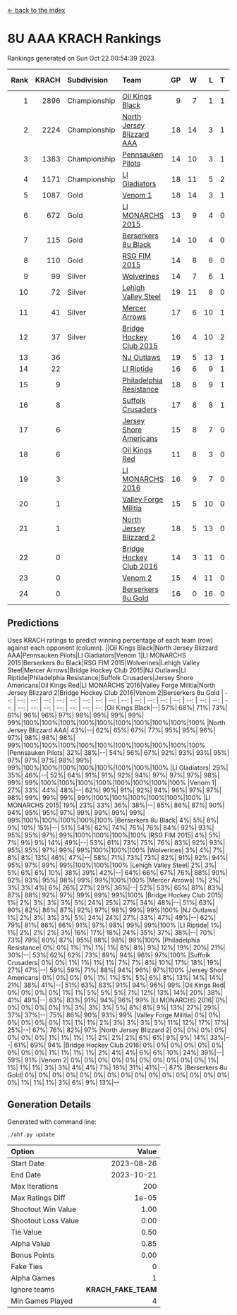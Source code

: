 [<- back to the index](readme.md)
# 8U AAA KRACH Rankings
Rankings generated on Sun Oct 22 00:54:39 2023.

Rank|KRACH|Subdivision|Team|GP|W|L|T|OTW|OTL|SoS|Exp Wins|Win Diff
---:|---:|:---|:---|---:|---:|---:|---:|---:|---:|---:|---:|---:
1|2896|Championship|[Oil Kings Black](https://gamesheetstats.com/seasons/3659/teams/140206/schedule)|9|7|1|1|1|0|707|8.3|-0.0
2|2224|Championship|[North Jersey Blizzard AAA](https://gamesheetstats.com/seasons/3659/teams/140205/schedule)|18|14|3|1|0|0|688|15.3|-0.0
3|1383|Championship|[Pennsauken Pilots](https://gamesheetstats.com/seasons/3659/teams/140208/schedule)|14|10|3|1|0|0|671|11.3|-0.0
4|1171|Championship|[LI Gladiators](https://gamesheetstats.com/seasons/3659/teams/140201/schedule)|18|11|5|2|0|0|1040|12.8|-0.0
5|1087|Gold|[Venom 1](https://gamesheetstats.com/seasons/3659/teams/140213/schedule)|18|14|3|1|1|1|560|15.3|-0.0
6|672|Gold|[LI MONARCHS 2015](https://gamesheetstats.com/seasons/3659/teams/140198/schedule)|13|9|4|0|0|0|620|9.8|-0.0
7|115|Gold|[Berserkers 8u Black](https://gamesheetstats.com/seasons/3659/teams/140192/schedule)|14|10|4|0|0|0|145|10.9|0.0
8|110|Gold|[RSG FIM 2015](https://gamesheetstats.com/seasons/3659/teams/140210/schedule)|14|8|6|0|0|1|494|8.8|-0.0
9|99|Silver|[Wolverines](https://gamesheetstats.com/seasons/3659/teams/140215/schedule)|14|7|6|1|0|0|352|8.3|-0.0
10|72|Silver|[Lehigh Valley Steel](https://gamesheetstats.com/seasons/3659/teams/140197/schedule)|19|11|8|0|1|0|448|11.9|0.0
11|41|Silver|[Mercer Arrows](https://gamesheetstats.com/seasons/3659/teams/140202/schedule)|17|6|10|1|1|0|478|7.4|0.0
12|37|Silver|[Bridge Hockey Club 2015](https://gamesheetstats.com/seasons/3659/teams/140194/schedule)|16|4|10|2|0|2|585|5.9|0.0
13|36||[NJ Outlaws](https://gamesheetstats.com/seasons/3659/teams/140203/schedule)|19|5|13|1|1|1|574|6.4|0.0
14|22||[LI Riptide](https://gamesheetstats.com/seasons/3659/teams/140200/schedule)|16|6|9|1|0|0|661|7.4|0.0
15|9||[Philadelphia Resistance](https://gamesheetstats.com/seasons/3659/teams/140209/schedule)|18|8|9|1|0|0|140|9.4|0.0
16|8||[Suffolk Crusaders](https://gamesheetstats.com/seasons/3659/teams/140211/schedule)|17|8|8|1|0|0|91|9.4|0.0
17|6||[Jersey Shore Americans](https://gamesheetstats.com/seasons/3659/teams/140196/schedule)|15|8|7|0|0|0|92|8.9|0.0
18|6||[Oil Kings Red](https://gamesheetstats.com/seasons/3659/teams/140207/schedule)|11|8|3|0|0|0|4|8.9|0.0
19|3||[LI MONARCHS 2016](https://gamesheetstats.com/seasons/3659/teams/140199/schedule)|16|9|7|0|1|0|18|9.9|0.0
20|1||[Valley Forge Militia](https://gamesheetstats.com/seasons/3659/teams/140212/schedule)|15|5|10|0|0|0|150|5.9|0.0
21|1||[North Jersey Blizzard 2](https://gamesheetstats.com/seasons/3659/teams/140204/schedule)|18|5|13|0|0|1|23|5.9|0.0
22|0||[Bridge Hockey Club 2016](https://gamesheetstats.com/seasons/3659/teams/140195/schedule)|14|3|11|0|0|0|10|3.9|0.0
23|0||[Venom 2](https://gamesheetstats.com/seasons/3659/teams/140214/schedule)|15|4|11|0|0|0|6|4.9|0.0
24|0||[Berserkers 8u Gold](https://gamesheetstats.com/seasons/3659/teams/140193/schedule)|16|0|16|0|0|0|3|0.9|0.0

## Predictions
Uses KRACH ratings to predict winning percentage of each team (row) against each opponent (column).
||Oil Kings Black|North Jersey Blizzard AAA|Pennsauken Pilots|LI Gladiators|Venom 1|LI MONARCHS 2015|Berserkers 8u Black|RSG FIM 2015|Wolverines|Lehigh Valley Steel|Mercer Arrows|Bridge Hockey Club 2015|NJ Outlaws|LI Riptide|Philadelphia Resistance|Suffolk Crusaders|Jersey Shore Americans|Oil Kings Red|LI MONARCHS 2016|Valley Forge Militia|North Jersey Blizzard 2|Bridge Hockey Club 2016|Venom 2|Berserkers 8u Gold
| --: | --: | --: | --: | --: | --: | --: | --: | --: | --: | --: | --: | --: | --: | --: | --: | --: | --: | --: | --: | --: | --: | --: | --: | --: 
|Oil Kings Black|--| 57%| 68%| 71%| 73%| 81%| 96%| 96%| 97%| 98%| 99%| 99%| 99%| 99%|100%|100%|100%|100%|100%|100%|100%|100%|100%|100%
|North Jersey Blizzard AAA| 43%|--| 62%| 65%| 67%| 77%| 95%| 95%| 96%| 97%| 98%| 98%| 98%| 99%|100%|100%|100%|100%|100%|100%|100%|100%|100%|100%
|Pennsauken Pilots| 32%| 38%|--| 54%| 56%| 67%| 92%| 93%| 93%| 95%| 97%| 97%| 97%| 98%| 99%| 99%|100%|100%|100%|100%|100%|100%|100%|100%
|LI Gladiators| 29%| 35%| 46%|--| 52%| 64%| 91%| 91%| 92%| 94%| 97%| 97%| 97%| 98%| 99%| 99%|100%|100%|100%|100%|100%|100%|100%|100%
|Venom 1| 27%| 33%| 44%| 48%|--| 62%| 90%| 91%| 92%| 94%| 96%| 97%| 97%| 98%| 99%| 99%| 99%| 99%|100%|100%|100%|100%|100%|100%
|LI MONARCHS 2015| 19%| 23%| 33%| 36%| 38%|--| 85%| 86%| 87%| 90%| 94%| 95%| 95%| 97%| 99%| 99%| 99%| 99%| 99%|100%|100%|100%|100%|100%
|Berserkers 8u Black|  4%|  5%|  8%|  9%| 10%| 15%|--| 51%| 54%| 62%| 74%| 76%| 76%| 84%| 92%| 93%| 95%| 95%| 97%| 99%|100%|100%|100%|100%
|RSG FIM 2015|  4%|  5%|  7%|  9%|  9%| 14%| 49%|--| 53%| 61%| 73%| 75%| 76%| 83%| 92%| 93%| 95%| 95%| 97%| 99%| 99%|100%|100%|100%
|Wolverines|  3%|  4%|  7%|  8%|  8%| 13%| 46%| 47%|--| 58%| 71%| 73%| 73%| 82%| 91%| 92%| 94%| 95%| 97%| 99%| 99%|100%|100%|100%
|Lehigh Valley Steel|  2%|  3%|  5%|  6%|  6%| 10%| 38%| 39%| 42%|--| 64%| 66%| 67%| 76%| 88%| 90%| 92%| 93%| 95%| 98%| 99%| 99%|100%|100%
|Mercer Arrows|  1%|  2%|  3%|  3%|  4%|  6%| 26%| 27%| 29%| 36%|--| 52%| 53%| 65%| 81%| 83%| 87%| 88%| 92%| 97%| 99%| 99%| 99%|100%
|Bridge Hockey Club 2015|  1%|  2%|  3%|  3%|  3%|  5%| 24%| 25%| 27%| 34%| 48%|--| 51%| 63%| 80%| 82%| 86%| 87%| 92%| 97%| 98%| 99%| 99%|100%
|NJ Outlaws|  1%|  2%|  3%|  3%|  3%|  5%| 24%| 24%| 27%| 33%| 47%| 49%|--| 62%| 79%| 81%| 86%| 86%| 91%| 97%| 98%| 99%| 99%|100%
|LI Riptide|  1%|  1%|  2%|  2%|  2%|  3%| 16%| 17%| 18%| 24%| 35%| 37%| 38%|--| 70%| 73%| 79%| 80%| 87%| 95%| 98%| 98%| 99%|100%
|Philadelphia Resistance|  0%|  0%|  1%|  1%|  1%|  1%|  8%|  8%|  9%| 12%| 19%| 20%| 21%| 30%|--| 53%| 62%| 62%| 73%| 89%| 94%| 96%| 97%|100%
|Suffolk Crusaders|  0%|  0%|  1%|  1%|  1%|  1%|  7%|  7%|  8%| 10%| 17%| 18%| 19%| 27%| 47%|--| 59%| 59%| 71%| 88%| 94%| 96%| 97%|100%
|Jersey Shore Americans|  0%|  0%|  0%|  0%|  1%|  1%|  5%|  5%|  6%|  8%| 13%| 14%| 14%| 21%| 38%| 41%|--| 51%| 63%| 83%| 91%| 94%| 96%| 99%
|Oil Kings Red|  0%|  0%|  0%|  0%|  1%|  1%|  5%|  5%|  5%|  7%| 12%| 13%| 14%| 20%| 38%| 41%| 49%|--| 63%| 83%| 91%| 94%| 96%| 99%
|LI MONARCHS 2016|  0%|  0%|  0%|  0%|  0%|  1%|  3%|  3%|  3%|  5%|  8%|  8%|  9%| 13%| 27%| 29%| 37%| 37%|--| 75%| 86%| 90%| 93%| 99%
|Valley Forge Militia|  0%|  0%|  0%|  0%|  0%|  0%|  1%|  1%|  1%|  2%|  3%|  3%|  3%|  5%| 11%| 12%| 17%| 17%| 25%|--| 67%| 76%| 82%| 97%
|North Jersey Blizzard 2|  0%|  0%|  0%|  0%|  0%|  0%|  0%|  1%|  1%|  1%|  1%|  2%|  2%|  2%|  6%|  6%|  9%|  9%| 14%| 33%|--| 61%| 69%| 94%
|Bridge Hockey Club 2016|  0%|  0%|  0%|  0%|  0%|  0%|  0%|  0%|  0%|  1%|  1%|  1%|  1%|  2%|  4%|  4%|  6%|  6%| 10%| 24%| 39%|--| 59%| 91%
|Venom 2|  0%|  0%|  0%|  0%|  0%|  0%|  0%|  0%|  0%|  0%|  1%|  1%|  1%|  1%|  3%|  3%|  4%|  4%|  7%| 18%| 31%| 41%|--| 87%
|Berserkers 8u Gold|  0%|  0%|  0%|  0%|  0%|  0%|  0%|  0%|  0%|  0%|  0%|  0%|  0%|  0%|  0%|  0%|  1%|  1%|  1%|  3%|  6%|  9%| 13%|--

## Generation Details

Generated with command line:
```
./ahf.py update
```

| Option | Value |
| :----- | ----: |
| Start Date | 2023-08-26 |
| End Date | 2023-10-21 |
| Max Iterations | 200 |
| Max Ratings Diff | 1e-05 |
| Shootout Win Value | 1.00 |
| Shootout Loss Value | 0.00 |
| Tie Value | 0.50 |
| Alpha Value | 0.85 |
| Bonus Points | 0.00 |
| Fake Ties | 0 |
| Alpha Games | 1 |
| Ignore teams | __KRACH_FAKE_TEAM__ |
| Min Games Played | 4 |

